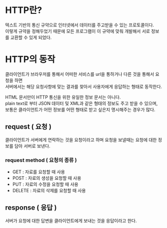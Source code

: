 # HTTP란?
텍스트 기반의 통신 규약으로 인터넷에서 데이터를 주고받을 수 있는 프로토콜이다.    
이렇게 규약을 정해두었기 때문에 모든 프로그램이 이 규약에 맞춰 개발해서 서로 정보를 교환할 수 있게 되었다.

# HTTP의 동작
클라이언트가 브라우저를 통해서 어떠한 서비스를 url을 통하거나 다른 것을 통해서 요청을 하면    
서버에서는 해당 요청사항에 맞는 결과를 찾아서 사용자에게 응답하는 형태로 동작한다.    

HTML 문서만이 HTTP 통신을 위한 유일한 정보 문서는 아니다.   
plain text로 부터 JSON 데이터 및 XML과 같은 형태의 정보도 주고 받을 수 있으며,    
보통은 클라이언트가 어떤 정보를 어떤 형태로 받고 싶은지 명시해주는 경우가 많다.

## request ( 요청 )
클라이언트가 서버에게 연락하는 것을 요청이라고 하며 요청을 보낼때는 요청에 대한 정보를 담아 서버로 보낸다.

### request method ( 요청의 종류 )
- GET : 자료를 요청할 때 사용
- POST : 자료의 생성을 요청할 때 사용
- PUT : 자료의 수정을 요청할 때 사용
- DELETE : 자료의 삭제를 요청할 때 사용

## response ( 응답 )
서버가 요청에 대한 답변을 클라이언트에게 보내는 것을 응답이라고 한다.
